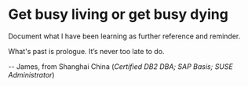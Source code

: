 # Get busy living or get busy dying

Document what I have been learning as further reference and reminder. 

What's past is prologue. It’s never too late to do. 

-- James, from Shanghai China (*Certified DB2 DBA; SAP Basis; SUSE Administrator*)



